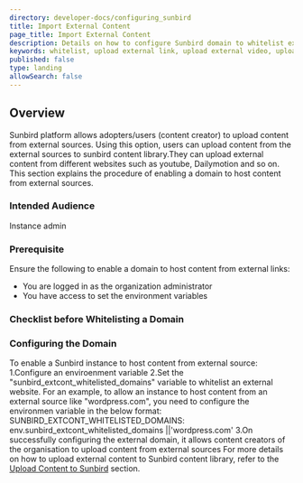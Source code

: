 ```yaml
---
directory: developer-docs/configuring_sunbird
title: Import External Content 
page_title: Import External Content
description: Details on how to configure Sunbird domain to whitelist external domains
keywords: whitelist, upload external link, upload external video, upload other than youtube
published: false
type: landing
allowSearch: false
---
```

## Overview
Sunbird platform allows adopters/users (content creator) to upload content from external sources. Using this option, users can upload content from the external sources to sunbird content library.They can upload external content from different websites such as youtube, Dailymotion and so on. This section explains the procedure of enabling a domain to host content from external sources. 

### Intended Audience
Instance admin

### Prerequisite
Ensure the following to enable a domain to host content from external links:

- You are logged in as the organization administrator
- You have access to set the environment variables

### Checklist before Whitelisting a Domain

<Will be taken care by legal team>

### Configuring the Domain

To enable a Sunbird instance to host content from external source:
1.Configure an enviroenment variable
2.Set the "sunbird_extcont_whitelisted_domains" variable to whitelist an external website. For an example, to allow an instance to host content from an external source like "wordpress.com", you need to configure the environmen variable in the below format:
SUNBIRD_EXTCONT_WHITELISTED_DOMAINS: env.sunbird_extcont_whitelisted_domains ||'wordpress.com'
3.On successfully configuring the external domain, it allows content creators of the organisation to upload content from external sources
For more details on how to upload external content to Sunbird content library, refer to the [Upload Content to Sunbird](http://www.sunbird.org/features-documentation/upload/) section.

